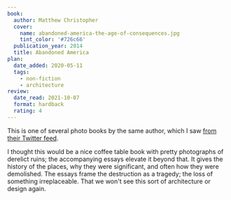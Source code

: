 ```yaml
---
book:
  author: Matthew Christopher
  cover:
    name: abandoned-america-the-age-of-consequences.jpg
    tint_color: '#726c66'
  publication_year: 2014
  title: Abandoned America
plan:
  date_added: 2020-05-11
  tags:
    - non-fiction
    - architecture
review:
  date_read: 2021-10-07
  format: hardback
  rating: 4
---
```


This is one of several photo books by the same author, which I saw [from their Twitter feed](https://twitter.com/abandonedameric/).

I thought this would be a nice coffee table book with pretty photographs of derelict ruins; the accompanying essays elevate it beyond that.
It gives the history of the places, why they were significant, and often how they were demolished.
The essays frame the destruction as a tragedy; the loss of something irreplaceable.
That we won't see this sort of architecture or design again.